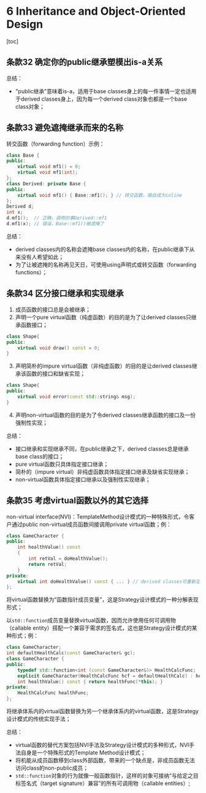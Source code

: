 # 6 Inheritance and Object-Oriented Design

[toc]

## 条款32 确定你的public继承塑模出is-a关系

总结：

- "public继承"意味着is-a，适用于base classes身上的每一件事情一定也适用于derived classes身上，因为每一个derived class对象也都是一个base class对象；


## 条款33 避免遮掩继承而来的名称

转交函数（forwarding function）示例：

```c++
class Base {
public:
	virtual void mf1() = 0;
	virtual void mf1(int);
};
class Derived: private Base {
public:
	virtual void mf1() { Base::mf1(); } // 转交函数，暗自成为inline
};
Derived d;
int x;
d.mf1();  // 正确，调用的事Derived::mf1
d.mf1(x); // 错误，Base::mf1()被遮掩了
```

总结：

- derived classes内的名称会遮掩base classes内的名称，在public继承下从来没有人希望如此；
- 为了让被遮掩的名称再见天日，可使用using声明式或转交函数（forwarding functions）；


## 条款34 区分接口继承和实现继承

1. 成员函数的接口总是会被继承；
2. 声明一个pure virtual函数（纯虚函数）的目的是为了让derived classes只继承函数接口；
```c++
class Shape{
public:
    virtual void draw() const = 0;
}
```
3. 声明简朴的impure virtual函数（非纯虚函数）的目的是让derived classes继承该函数的接口和缺省实现；
```c++
class Shape{
public:
    virtual void error(const std::string& msg);
}
```
4. 声明non-virtual函数的目的是为了令derived classes继承函数的接口及一份强制性实现；

总结：

- 接口继承和实现继承不同，在public继承之下，derived classes总是继承base class的接口；
- pure virtual函数只具体指定接口继承；
- 简朴的（impure virtual）非纯虚函数具体指定接口继承及缺省实现继承；
- non-virtual函数具体指定接口继承以及强制性实现继承；


## 条款35 考虑virtual函数以外的其它选择

non-virtual interface(NVI)：TemplateMethod设计模式的一种特殊形式，令客户通过public non-virtual成员函数间接调用private virtual函数；例：

```c++
class GameCharacter {
public:
    int healthValue() const
    {
        int retVal = doHealthValue();
        return retVal;
    }
private:
    virtual int doHealthValue() const { ... } // derived classes可重新定义它
};
```

将virtual函数替换为“函数指针成员变量”，这是Strategy设计模式的一种分解表现形式；

以`std::function`成员变量替换virtual函数，因而允许使用任何可调用物（callable entity）搭配一个兼容于需求的签名式，这也是Strategy设计模式的某种形式；例：

```c++
class GameCharacter;
int defaultHealthCalc(const GameCharacter& gc);
class GameCharacter {
public:
    typedef std::function<int (const GameCharacter&)> HealthCalcFunc;
    explicit GameCharacter(HealthCalcFunc hcf = defaultHealthCalc) : healthFunc(hcf) {}
    int healthValue() const { return healthFunc(*this); }
private:
    HealthCalcFunc healthFunc;
};
```

将继承体系内的virtual函数替换为另一个继承体系内的virtual函数，这是Strategy设计模式的传统实现手法；

总结：

- virtual函数的替代方案包括NVI手法及Strategy设计模式的多种形式，NVI手法自身是一个特殊形式的Template Method设计模式；
- 将机能从成员函数移到class外部函数，带来的一个缺点是，非成员函数无法访问class的non-public成员；
- `std::function`对象的行为就像一般函数指针，这样的对象可接纳“与给定之目标签名式（target signature）兼容”的所有可调用物（callable entities）;